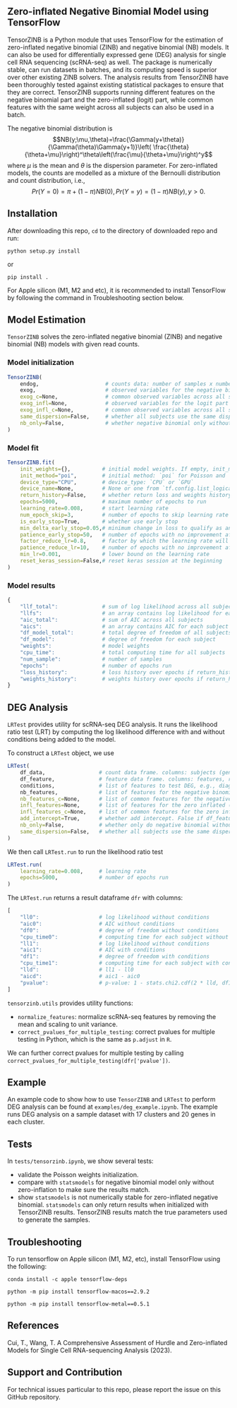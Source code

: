 ## Zero-inflated Negative Binomial Model using TensorFlow

TensorZINB is a Python module that uses TensorFlow for the estimation of zero-inflated negative binomial (ZINB) and negative binomial (NB) models. It can also be used for differentially expressed gene (DEG) analysis for single cell RNA sequencing (scRNA-seq) as well. The package is numerically stable, can run datasets in batches, and its computing speed is superior over other existing ZINB solvers. The analysis results from TensorZINB have been thoroughly tested against existing statistical packages to ensure that they are correct. TensorZINB supports running different features on the negative binomial part and the zero-inflated (logit) part, while common features with the same weight across all subjects can also be used in a batch.

The negative binomial distribution is
$$NB(y;\mu,\theta)=\frac{\Gamma(y+\theta)}{\Gamma(\theta)\Gamma(y+1)}\left( \frac{\theta}{\theta+\mu}\right)^\theta\left(\frac{\mu}{\theta+\mu}\right)^y$$
where $\mu$ is the mean and $\theta$ is the dispersion parameter. For zero-inflated models, the counts are modelled as a mixture of the Bernoulli distribution and count distribution, i.e.,
$$Pr(Y=0)=\pi+(1-\pi)NB(0),Pr(Y=y)=(1-\pi)NB(y),\,y>0.$$



## Installation

After downloading this repo, `cd` to the directory of downloaded repo and run:

`python setup.py install`

or 

`pip install .`

For Apple silicon (M1, M2 and etc), it is recommended to install TensorFlow by following the command in Troubleshooting section below.

## Model Estimation

`TensorZINB` solves the zero-inflated negative binomial (ZINB) and negative binomial (NB) models with given read counts. 

### Model initialization

``` r
TensorZINB(
    endog,                     # counts data: number of samples x number of subjects
    exog,                      # observed variables for the negative binomial part
    exog_c=None,               # common observed variables across all subjects for the nb part
    exog_infl=None,            # observed variables for the logit part
    exog_infl_c=None,          # common observed variables across all subjects for the logit part
    same_dispersion=False,     # whether all subjects use the same dispersion
    nb_only=False,             # whether negative binomial only without logit or zero-inflation part
)        
```

### Model fit

``` r
TensorZINB.fit(
    init_weights={},          # initial model weights. If empty, init_method is used to find init weights
    init_method="poi",        # initial method: `poi` for Poisson and `nb` for negative binomial
    device_type="CPU",        # device_type: `CPU` or `GPU`
    device_name=None,         # None or one from `tf.config.list_logical_devices()`
    return_history=False,     # whether return loss and weights history during training
    epochs=5000,              # maximum number of epochs to run
    learning_rate=0.008,      # start learning rate
    num_epoch_skip=3,         # number of epochs to skip learning rate reduction
    is_early_stop=True,       # whether use early stop
    min_delta_early_stop=0.05,# minimum change in loss to qualify as an improvement
    patience_early_stop=50,   # number of epochs with no improvement after which training will be stopped
    factor_reduce_lr=0.8,     # factor by which the learning rate will be reduced
    patience_reduce_lr=10,    # number of epochs with no improvement after which learning rate will be reduced
    min_lr=0.001,             # lower bound on the learning rate
    reset_keras_session=False,# reset keras session at the beginning
)        
```

### Model results

``` r
{
    "llf_total":              # sum of log likelihood across all subjects
    "llfs":                   # an array contains log likelihood for each subject
    "aic_total":              # sum of AIC across all subjects
    "aics":                   # an array contains AIC for each subject
    "df_model_total":         # total degree of freedom of all subjects
    "df_model":               # degree of freedom for each subject
    "weights":                # model weights
    "cpu_time":               # total computing time for all subjects  
    "num_sample":             # number of samples
    "epochs":                 # number of epochs run
    "loss_history":           # loss history over epochs if return_history=True
    "weights_history":        # weights history over epochs if return_history=True
}     
```

## DEG Analysis

`LRTest` provides utility for scRNA-seq DEG analysis. It runs the likelihood ratio test (LRT) by computing the log likelihood difference with and without conditions being added to the model.

To construct a `LRTest` object, we use
``` r
LRTest(
    df_data,                 # count data frame. columns: subjects (genes), rows: samples
    df_feature,              # feature data frame. columns: features, rows: samples
    conditions,              # list of features to test DEG, e.g., diagnosis
    nb_features,             # list of features for the negative binomial model
    nb_features_c=None,      # list of common features for the negative binomial model
    infl_features=None,      # list of features for the zero inflated (logit) model
    infl_features_c=None,    # list of common features for the zero inflated (logit) model
    add_intercept=True,      # whether add intercept. False if df_feature already contains intercept
    nb_only=False,           # whether only do negative binomial without zero inflation
    same_dispersion=False,   # whether all subjects use the same dispersion
)        
```

We then call `LRTest.run` to run the likelihood ratio test
``` r
LRTest.run(
    learning_rate=0.008,     # learning rate
    epochs=5000,             # number of epochs run
)        
```

The `LRTest.run` returns a result dataframe `dfr` with columns:
``` r
[
	"ll0":                   # log likelihood without conditions
	"aic0":                  # AIC without conditions
	"df0":                   # degree of freedom without conditions
	"cpu_time0":             # computing time for each subject without conditions
	"ll1":                   # log likelihood without conditions
	"aic1":                  # AIC with conditions
	"df1":                   # degree of freedom with conditions
	"cpu_time1":             # computing time for each subject with conditions
	"lld":                   # ll1 - ll0
	"aicd":                  # aic1 - aic0
	"pvalue":                # p-value: 1 - stats.chi2.cdf(2 * lld, df1 - df0)
]      
```


`tensorzinb.utils` provides utility functions:

- `normalize_features`: normalize scRNA-seq features by removing the mean and scaling to unit variance.
- `correct_pvalues_for_multiple_testing`: correct pvalues for multiple testing in Python, which is the same as `p.adjust` in `R`.

We can further correct pvalues for multiple testing by calling `correct_pvalues_for_multiple_testing(dfr['pvalue'])`.
 
## Example

An example code to show how to use `TensorZINB` and `LRTest` to perform DEG analysis can be found at `examples/deg_example.ipynb`. The example runs DEG analysis on a sample dataset with 17 clusters and 20 genes in each cluster. 


## Tests

In `tests/tensorzinb.ipynb`, we show several tests:

- validate the Poisson weights initialization.
- compare with `statsmodels` for negative binomial model only without zero-inflation to make sure the results match.
- show `statsmodels` is not numerically stable for zero-inflated negative binomial. `statsmodels` can only return results when initialized with TensorZINB results. TensorZINB results match the true parameters used to generate the samples.


## Troubleshooting

To run tensorflow on Apple silicon (M1, M2, etc), install TensorFlow using the following:

`conda install -c apple tensorflow-deps`

`python -m pip install tensorflow-macos==2.9.2`

`python -m pip install tensorflow-metal==0.5.1`


## References
Cui, T., Wang, T. A Comprehensive Assessment of Hurdle and Zero-inflated Models for Single Cell RNA-sequencing Analysis (2023).

## Support and Contribution
For technical issues particular to this repo, please report the issue on this GitHub repository.
